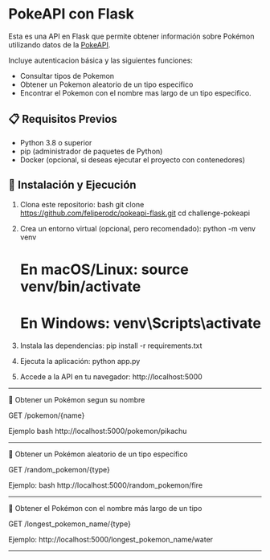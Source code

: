 # PokeAPI con Flask

Esta es una API en Flask que permite obtener información sobre Pokémon utilizando datos de la [PokeAPI](https://pokeapi.co/).

Incluye autenticacion básica y las siguientes funciones:
- Consultar tipos de Pokemon
- Obtener un Pokemon aleatorio de un tipo especifico
- Encontrar el Pokemon con el nombre mas largo de un tipo especifico.

## 📋 Requisitos Previos

- Python 3.8 o superior  
- pip (administrador de paquetes de Python)  
- Docker (opcional, si deseas ejecutar el proyecto con contenedores)

## 🚀 Instalación y Ejecución

1. Clona este repositorio:
   bash
   git clone https://github.com/feliperodc/pokeapi-flask.git
   cd challenge-pokeapi

2. Crea un entorno virtual (opcional, pero recomendado):
    python -m venv venv
    # En macOS/Linux: source venv/bin/activate 
    # En Windows: venv\Scripts\activate

3. Instala las dependencias:
    pip install -r requirements.txt

4. Ejecuta la aplicación:
    python app.py

5. Accede a la API en tu navegador:
    http://localhost:5000

------------------------------------------------------------------------------

🎲 Obtener un Pokémon segun su nombre

GET /pokemon/{name}

Ejemplo
bash
http://localhost:5000/pokemon/pikachu

--------------------------------------------------

🎲 Obtener un Pokémon aleatorio de un tipo específico

GET /random_pokemon/{type}

Ejemplo:
bash
http://localhost:5000/random_pokemon/fire

--------------------------------------------------

🎲 Obtener el Pokémon con el nombre más largo de un tipo

GET /longest_pokemon_name/{type}

Ejemplo:
http://localhost:5000/longest_pokemon_name/water

------------------------------------------------------------------------------


